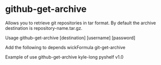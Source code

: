 github-get-archive
======

Allows you to retrieve git repositories in tar format. By default the archive destination is repository-name.tar.gz.

Usage
    github-get-archive <account> <repository> <tag or branch> [destination] [username] [password]

Add the following to depends
    wickFormula git-get-archive

Example of use
    github-get-archive kyle-long pyshelf v1.0
